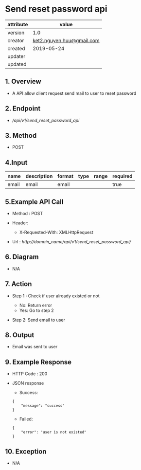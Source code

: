 # Send reset password api

| attribute | value |
|-----------|-------|
| version   | 1.0   |
| creator   | ket2.nguyen.huu@gmail.com |
| created   | 2019-05-24|
| updater   | 
| updated   |  |

## 1. Overview 

- A API allow client request send mail to user to reset password

## 2. Endpoint

- */api/v1/send_reset_password_api*

## 3. Method

- POST

## 4.Input 

name  | description| format | type | range | required
--- | ---| ---| ---|---|---
email|email|email |||true

## 5.Example API Call

- Method : POST

- Header: 
    - X-Requested-With: XMLHttpRequest                
        
- Url : *http://domain_name/api/v1/send_reset_password_api/*

## 6. Diagram 

- N/A

## 7. Action

- Step 1 : Check if user already existed or not
    + No: Return error
    + Yes: Go to step 2

- Step 2: Send email to user

## 8. Output

- Email was sent to user

## 9. Example Response 

- HTTP Code : 200

- JSON response 
    
    + Success:
    
    ```
    {
        "message": "success"
    }
    ```
    
    + Failed: 
    
    ```
    {
        "error": "user is not existed"
    }
    ```

## 10. Exception

- N/A